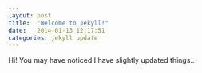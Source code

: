 ```yaml
---
layout: post
title:  "Welcome to Jekyll!"
date:   2014-01-13 12:17:51
categories: jekyll update
---
```


Hi! You may have noticed I have slightly updated things..